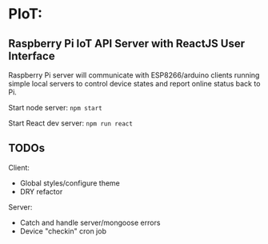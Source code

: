 # PIoT:
## Raspberry Pi IoT API Server with ReactJS User Interface

Raspberry Pi server will communicate with ESP8266/arduino clients running simple local servers to control device states and report online status back to Pi.


Start node server:
```npm start```

Start React dev server:
```npm run react```

## TODOs
Client:
* Global styles/configure theme
* DRY refactor

Server:
* Catch and handle server/mongoose errors
* Device "checkin" cron job

